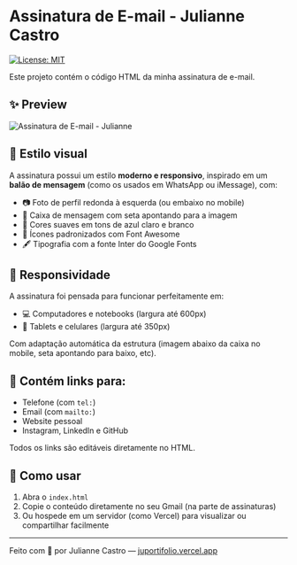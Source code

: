 # Assinatura de E-mail - Julianne Castro

[![License: MIT](https://img.shields.io/badge/License-MIT-blue.svg)](https://github.com/jucastrum/assinatura-email/blob/main/LICENSE)

Este projeto contém o código HTML da minha assinatura de e-mail.

## ✨ Preview

<img src="./preview1.png" alt="Assinatura de E-mail - Julianne" width="max"/>

## 💬 Estilo visual

A assinatura possui um estilo **moderno e responsivo**, inspirado em um **balão de mensagem** (como os usados em WhatsApp ou iMessage), com:

- 📷 Foto de perfil redonda à esquerda (ou embaixo no mobile)
- 💬 Caixa de mensagem com seta apontando para a imagem
- 🔵 Cores suaves em tons de azul claro e branco
- 🧩 Ícones padronizados com Font Awesome
- 🖋️ Tipografia com a fonte Inter do Google Fonts

## 📱 Responsividade

A assinatura foi pensada para funcionar perfeitamente em:

- 💻 Computadores e notebooks (largura até 600px)
- 📱 Tablets e celulares (largura até 350px)

Com adaptação automática da estrutura (imagem abaixo da caixa no mobile, seta apontando para baixo, etc).

## 🔗 Contém links para:

- Telefone (com `tel:`)
- Email (com `mailto:`)
- Website pessoal
- Instagram, LinkedIn e GitHub

Todos os links são editáveis diretamente no HTML.

## 🚀 Como usar

1. Abra o `index.html`
2. Copie o conteúdo diretamente no seu Gmail (na parte de assinaturas)
3. Ou hospede em um servidor (como Vercel) para visualizar ou compartilhar facilmente

---

Feito com 💙 por Julianne Castro — [juportifolio.vercel.app](https://juportifolio.vercel.app)
